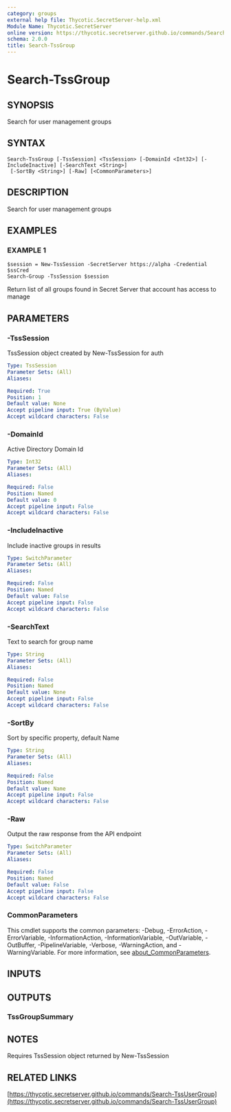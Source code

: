 ```yaml
---
category: groups
external help file: Thycotic.SecretServer-help.xml
Module Name: Thycotic.SecretServer
online version: https://thycotic.secretserver.github.io/commands/Search-TssUserGroup
schema: 2.0.0
title: Search-TssGroup
---
```


# Search-TssGroup

## SYNOPSIS
Search for user management groups

## SYNTAX

```
Search-TssGroup [-TssSession] <TssSession> [-DomainId <Int32>] [-IncludeInactive] [-SearchText <String>]
 [-SortBy <String>] [-Raw] [<CommonParameters>]
```

## DESCRIPTION
Search for user management groups

## EXAMPLES

### EXAMPLE 1
```
$session = New-TssSession -SecretServer https://alpha -Credential $ssCred
Search-Group -TssSession $session
```

Return list of all groups found in Secret Server that account has access to manage

## PARAMETERS

### -TssSession
TssSession object created by New-TssSession for auth

```yaml
Type: TssSession
Parameter Sets: (All)
Aliases:

Required: True
Position: 1
Default value: None
Accept pipeline input: True (ByValue)
Accept wildcard characters: False
```

### -DomainId
Active Directory Domain Id

```yaml
Type: Int32
Parameter Sets: (All)
Aliases:

Required: False
Position: Named
Default value: 0
Accept pipeline input: False
Accept wildcard characters: False
```

### -IncludeInactive
Include inactive groups in results

```yaml
Type: SwitchParameter
Parameter Sets: (All)
Aliases:

Required: False
Position: Named
Default value: False
Accept pipeline input: False
Accept wildcard characters: False
```

### -SearchText
Text to search for group name

```yaml
Type: String
Parameter Sets: (All)
Aliases:

Required: False
Position: Named
Default value: None
Accept pipeline input: False
Accept wildcard characters: False
```

### -SortBy
Sort by specific property, default Name

```yaml
Type: String
Parameter Sets: (All)
Aliases:

Required: False
Position: Named
Default value: Name
Accept pipeline input: False
Accept wildcard characters: False
```

### -Raw
Output the raw response from the API endpoint

```yaml
Type: SwitchParameter
Parameter Sets: (All)
Aliases:

Required: False
Position: Named
Default value: False
Accept pipeline input: False
Accept wildcard characters: False
```

### CommonParameters
This cmdlet supports the common parameters: -Debug, -ErrorAction, -ErrorVariable, -InformationAction, -InformationVariable, -OutVariable, -OutBuffer, -PipelineVariable, -Verbose, -WarningAction, and -WarningVariable. For more information, see [about_CommonParameters](http://go.microsoft.com/fwlink/?LinkID=113216).

## INPUTS

## OUTPUTS

### TssGroupSummary
## NOTES
Requires TssSession object returned by New-TssSession

## RELATED LINKS

[https://thycotic.secretserver.github.io/commands/Search-TssUserGroup](https://thycotic.secretserver.github.io/commands/Search-TssUserGroup)


